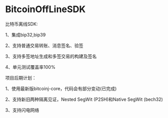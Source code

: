# BitcoinOffLineSDK
比特币离线SDK:

1、集成bip32,bip39

2、支持普通交易转账、消息签名、验签

3、支持多签地址生成和多签交易的构建及签名

4、单元测试覆盖率100%

项目后期计划：

1、使用最新版bitcoinj-core，代码会有部分变动(已完成)

2、支持新旧两种隔离见证，Nested SegWit (P2SH)和Native SegWit (bech32)

3、支持闪电网络


